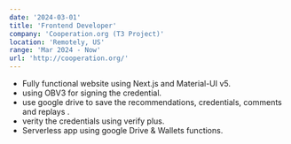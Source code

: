 ```yaml
---
date: '2024-03-01'
title: 'Frontend Developer'
company: 'Cooperation.org (T3 Project)'
location: 'Remotely, US'
range: 'Mar 2024 - Now'
url: 'http://cooperation.org/'
---
```


- Fully functional website using Next.js and Material-UI v5.
- using OBV3 for signing the credential.
- use google drive to save the recommendations, credentials, comments and replays .
- verity the credentials using verify plus.
- Serverless app using google Drive & Wallets functions.
